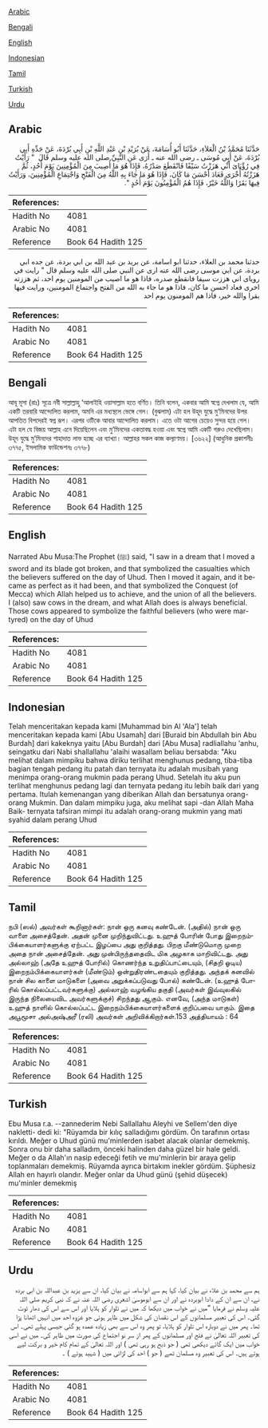[Arabic](#arabic)

[Bengali](#bengali)

[English](#english)

[Indonesian](#indonesian)

[Tamil](#tamil)

[Turkish](#turkish)

[Urdu](#urdu)

## Arabic


<div dir="rtl" lang="ar" style={{fontSize:'larger',backgroundColor:'#f8f9fa',padding:20}}>
حَدَّثَنَا مُحَمَّدُ بْنُ الْعَلاَءِ، حَدَّثَنَا أَبُو أُسَامَةَ، عَنْ بُرَيْدِ بْنِ عَبْدِ اللَّهِ بْنِ أَبِي بُرْدَةَ، عَنْ جَدِّهِ أَبِي بُرْدَةَ، عَنْ أَبِي مُوسَى ـ رضى الله عنه ـ أُرَى عَنِ النَّبِيِّ صلى الله عليه وسلم قَالَ ‏ "‏ رَأَيْتُ فِي رُؤْيَاىَ أَنِّي هَزَزْتُ سَيْفًا فَانْقَطَعَ صَدْرُهُ، فَإِذَا هُوَ مَا أُصِيبَ مِنَ الْمُؤْمِنِينَ يَوْمَ أُحُدٍ، ثُمَّ هَزَزْتُهُ أُخْرَى فَعَادَ أَحْسَنَ مَا كَانَ، فَإِذَا هُوَ مَا جَاءَ بِهِ اللَّهُ مِنَ الْفَتْحِ وَاجْتِمَاعِ الْمُؤْمِنِينَ، وَرَأَيْتُ فِيهَا بَقَرًا وَاللَّهُ خَيْرٌ، فَإِذَا هُمُ الْمُؤْمِنُونَ يَوْمَ أُحُدٍ ‏"‏‏.‏
</div>
<div style={{backgroundColor:'#f8f9fa',padding:20, marginBottom: 10}}><table> <thead> <tr> <th>References:</th> <th></th> </tr> </thead> <tbody><tr><td>Hadith No</td><td>4081</td></tr><tr><td>Arabic No</td><td>4081</td></tr><tr><td>Reference</td><td>Book 64 Hadith 125</td></tr></tbody></table></div>


<div dir="rtl" lang="ar" style={{fontSize:'larger',backgroundColor:'#f8f9fa',padding:20}}>
حدثنا محمد بن العلاء، حدثنا ابو اسامة، عن بريد بن عبد الله بن ابي بردة، عن جده ابي بردة، عن ابي موسى رضى الله عنه ارى عن النبي صلى الله عليه وسلم قال " رايت في روياى اني هززت سيفا فانقطع صدره، فاذا هو ما اصيب من المومنين يوم احد، ثم هززته اخرى فعاد احسن ما كان، فاذا هو ما جاء به الله من الفتح واجتماع المومنين، ورايت فيها بقرا والله خير، فاذا هم المومنون يوم احد
</div>
<div style={{backgroundColor:'#f8f9fa',padding:20, marginBottom: 10}}><table> <thead> <tr> <th>References:</th> <th></th> </tr> </thead> <tbody><tr><td>Hadith No</td><td>4081</td></tr><tr><td>Arabic No</td><td>4081</td></tr><tr><td>Reference</td><td>Book 64 Hadith 125</td></tr></tbody></table></div>

## Bengali


<div dir="ltr" lang="bn" style={{fontSize:'larger',backgroundColor:'#f8f9fa',padding:20}}>
আবূ মূসা (রাঃ) সূত্রে নবী সাল্লাল্লাহু ‘আলাইহি ওয়াসাল্লাম হতে বর্ণিত। তিনি বলেন, একবার আমি স্বপ্নে দেখলাম যে, আমি একটি তরবারি আন্দোলিত করলাম, অমনি এর মধ্যস্থলে ভেঙ্গে গেল। (বুঝলাম) এটা হল উহূদ যুদ্ধে মু’মিনদের উপর আপতিত বিপদেরই স্বপ্ন রূপ। এরপর ওটিকে আবার আন্দোলিত করলাম। এতে ওটা আগের চেয়েও সুন্দর হয়ে গেল। এটা হল যে বিজয় আল্লাহ এনে দিয়েছিলেন এবং মু’মিনদের একতাবদ্ধ হওয়া এবং স্বপ্নে আমি একটি গরুও দেখেছিলাম। উহূদ যুদ্ধে মু’মিনদের শাহাদাত লাভ হচ্ছে এর ব্যাখ্যা। আল্লাহর সকল কাজ কল্যাণময়। [৩৬২২] (আধুনিক প্রকাশনীঃ ৩৭৭৫, ইসলামিক ফাউন্ডেশনঃ ৩৭৭৮)
</div>
<div style={{backgroundColor:'#f8f9fa',padding:20, marginBottom: 10}}><table> <thead> <tr> <th>References:</th> <th></th> </tr> </thead> <tbody><tr><td>Hadith No</td><td>4081</td></tr><tr><td>Arabic No</td><td>4081</td></tr><tr><td>Reference</td><td>Book 64 Hadith 125</td></tr></tbody></table></div>

## English


<div dir="ltr" lang="en" style={{fontSize:'larger',backgroundColor:'#f8f9fa',padding:20}}>
Narrated Abu Musa:The Prophet (ﷺ) said, "I saw in a dream that I moved a sword and its blade got broken, and that symbolized the casualties which the believers suffered on the day of Uhud. Then I moved it again, and it became as perfect as it had been, and that symbolized the Conquest (of Mecca) which Allah helped us to achieve, and the union of all the believers. I (also) saw cows in the dream, and what Allah does is always beneficial. Those cows appeared to symbolize the faithful believers (who were martyred) on the day of Uhud
</div>
<div style={{backgroundColor:'#f8f9fa',padding:20, marginBottom: 10}}><table> <thead> <tr> <th>References:</th> <th></th> </tr> </thead> <tbody><tr><td>Hadith No</td><td>4081</td></tr><tr><td>Arabic No</td><td>4081</td></tr><tr><td>Reference</td><td>Book 64 Hadith 125</td></tr></tbody></table></div>

## Indonesian


<div dir="ltr" lang="id" style={{fontSize:'larger',backgroundColor:'#f8f9fa',padding:20}}>
Telah menceritakan kepada kami [Muhammad bin Al 'Ala'] telah menceritakan kepada kami [Abu Usamah] dari [Buraid bin Abdullah bin Abu Burdah] dari kakeknya yaitu [Abu Burdah] dari [Abu Musa] radliallahu 'anhu, seingatku dari Nabi shallallahu 'alaihi wasallam beliau bersabda: "Aku melihat dalam mimpiku bahwa diriku terlihat menghunus pedang, tiba-tiba bagian tengah pedang itu patah dan ternyata itu adalah musibah yang menimpa orang-orang mukmin pada perang Uhud. Setelah itu aku pun terlihat menghunus pedang lagi dan ternyata pedang itu lebih baik dari yang pertama. Itulah kemenangan yang diberikan Allah dan bersatunya orang-orang Mukmin. Dan dalam mimpiku juga, aku melihat sapi -dan Allah Maha Baik- ternyata tafsiran mimpi itu adalah orang-orang mukmin yang mati syahid dalam perang Uhud
</div>
<div style={{backgroundColor:'#f8f9fa',padding:20, marginBottom: 10}}><table> <thead> <tr> <th>References:</th> <th></th> </tr> </thead> <tbody><tr><td>Hadith No</td><td>4081</td></tr><tr><td>Arabic No</td><td>4081</td></tr><tr><td>Reference</td><td>Book 64 Hadith 125</td></tr></tbody></table></div>

## Tamil


<div dir="ltr" lang="ta" style={{fontSize:'larger',backgroundColor:'#f8f9fa',padding:20}}>
நபி (ஸல்) அவர்கள் கூறினார்கள்: நான் ஒரு கனவு கண்டேன். (அதில்) நான் ஒரு வாளை அசைத்தேன். அதன் முனை முறிந்துவிட்டது. உஹுத் போரின் போது இறைநம்பிக்கையாளர்களுக்கு ஏற்பட்ட இழப்பை அது குறித்தது. பிறகு மீண்டுமொரு முறை அதை நான் அசைத்தேன். அது முன்பிருந்ததைவிட மிக அழகாக மாறிவிட்டது. அது அல்லாஹ் (அதே உஹுத் போரில்) கொணர்ந்த உறுதிப்பாட்டையும், (சிதறி ஓடிய) இறைநம்பிக்கையாளர்கள் (மீண்டும்) ஒன்றுதிரண்டதையும் குறித்தது. அந்தக் கனவில் நான் சில காளை மாடுகளை (அவை அறுக்கப்படுவது போல்) கண்டேன். (உஹுத் போரில் கொல்லப்பட்டவர்களுக்கு) அல்லாஹ் வழங்கிய தகுதி (அவர்கள் இவ்வுலகில் இருந்த நிலையைவிட அவர்களுக்குச்) சிறந்தது ஆகும். எனவே, (அந்த மாடுகள்) உஹுத் நாளில் கொல்லப்பட்ட இறைநம்பிக்கையாளர்களைக் குறிப்பவை யாகும். இதை அபூமூசா அல்அஷ்அரீ (ரலி) அவர்கள் அறிவிக்கிறார்கள்.153 அத்தியாயம் : 64
</div>
<div style={{backgroundColor:'#f8f9fa',padding:20, marginBottom: 10}}><table> <thead> <tr> <th>References:</th> <th></th> </tr> </thead> <tbody><tr><td>Hadith No</td><td>4081</td></tr><tr><td>Arabic No</td><td>4081</td></tr><tr><td>Reference</td><td>Book 64 Hadith 125</td></tr></tbody></table></div>

## Turkish


<div dir="ltr" lang="tr" style={{fontSize:'larger',backgroundColor:'#f8f9fa',padding:20}}>
Ebu Musa r.a. --zannederim Nebi Sallallahu Aleyhi ve Sellem'den diye nakletti- dedi ki: "Rüyamda bir kılıç salladığımı gördüm. Ön tarafının ortası kırıldı. Meğer o Uhud günü mu'minlerden isabet alacak olanlar demekmiş. Sonra onu bir daha salladım, önceki halinden daha güzel bir hale geldi. Meğer o da Allah'ın nasip edeceği fetih ve mu'minlerin bir araya gelip toplanmaları demekmiş. Rüyamda ayrıca birtakım inekler gördüm. Şüphesiz Allah en hayırlı olandır. Meğer onlar da Uhud günü (şehid düşecek) mu'minler demekmiş
</div>
<div style={{backgroundColor:'#f8f9fa',padding:20, marginBottom: 10}}><table> <thead> <tr> <th>References:</th> <th></th> </tr> </thead> <tbody><tr><td>Hadith No</td><td>4081</td></tr><tr><td>Arabic No</td><td>4081</td></tr><tr><td>Reference</td><td>Book 64 Hadith 125</td></tr></tbody></table></div>

## Urdu


<div dir="rtl" lang="ur" style={{fontSize:'larger',backgroundColor:'#f8f9fa',padding:20}}>
ہم سے محمد بن علاء نے بیان کیا، کہا ہم سے ابواسامہ نے بیان کیا، ان سے یزید بن عبداللہ بن ابی بردہ نے، ان سے ان کے دادا ابوبردہ نے اور ان سے ابوموسیٰ اشعری رضی اللہ عنہ نے کہ نبی کریم صلی اللہ علیہ وسلم نے فرمایا ”میں نے خواب میں دیکھا کہ میں نے تلوار کو ہلایا اور اس سے اس کی دھار ٹوٹ گئی۔ اس کی تعبیر مسلمانوں کے اس نقصان کی شکل میں ظاہر ہوئی جو غزوہ احد میں انہیں اٹھانا پڑا تھا۔ پھر میں نے دوبارہ اس تلوار کو ہلایا، تو پھر وہ اس سے بھی زیادہ عمدہ ہو گئی جیسی پہلے تھی۔ اس کی تعبیر اللہ تعالیٰ نے فتح اور مسلمانوں کے پھر از سر نو اجتماع کی صورت میں ظاہر کی۔ میں نے اسی خواب میں ایک گائے دیکھی تھی ( جو ذبح ہو رہی تھی ) اور اللہ تعالیٰ کے تمام کام خیر و برکت لیے ہوتے ہیں۔ اس کی تعبیر وہ مسلمان تھے ( جو ) احد کی لڑائی میں ( شہید ہوئے ) ۔
</div>
<div style={{backgroundColor:'#f8f9fa',padding:20, marginBottom: 10}}><table> <thead> <tr> <th>References:</th> <th></th> </tr> </thead> <tbody><tr><td>Hadith No</td><td>4081</td></tr><tr><td>Arabic No</td><td>4081</td></tr><tr><td>Reference</td><td>Book 64 Hadith 125</td></tr></tbody></table></div>